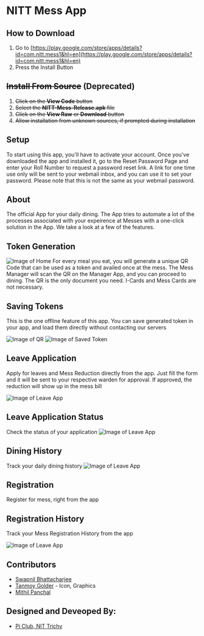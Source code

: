 # NITT Mess App

## How to Download

1. Go to [https://play.google.com/store/apps/details?id=com.nitt.mess1&hl=en](https://play.google.com/store/apps/details?id=com.nitt.mess1&hl=en)
2. Press the Install Button

## ~~Install From Source~~ (Deprecated)

1. ~~Click on the **View Code** button~~
2. ~~Select the **NITT-Mess-Release.apk** file~~
3. ~~Click on the **View Raw** or **Download** button~~
4. ~~Allow installation from unknown sources, if prompted during installation~~


## Setup

To start using this app, you'll have to activate your account. Once you've downloaded the app and installed it, go to the Reset Password Page
and enter your Roll Number to request a password reset link. A link for one time use only will be sent to your webmail inbox, and you can use
it to set your password. Please note that this is not the same as your webmail password.

## About

The official App for your daily dining.
The App tries to automate a lot of the processes associated with your expeirence at Messes with a one-click solution in the App.
We take a look at a few of the features.

## Token Generation
![Image of Home](https://github.com/NITTMessApp/MessApp/blob/master/Screenshots/Home.png)
For every meal you eat, you will generate a unique QR Code that can be used as a token and availed once at the mess. The Mess Manager will scan
the QR on the Manager App, and you can proceed to dining. The QR is the only document you need. I-Cards and Mess Cards are not necessary.

## Saving Tokens
This is the one offline feature of this app. You can save generated token in your app, and load them directly without contacting our servers

![Image of QR](https://github.com/NITTMessApp/MessApp/blob/master/Screenshots/QR.png)
![Image of Saved Token](https://github.com/NITTMessApp/MessApp/blob/master/Screenshots/Saved%20Token.png)

## Leave Application
Apply for leaves and Mess Reduction directly from the app. Just fill the form and it will be sent to your respective warden for approval. If approved,
the reduction will show up in the mess bill

![Image of Leave App](https://github.com/NITTMessApp/MessApp/blob/master/Screenshots/Leave%20Application.png)

## Leave Application Status
Check the status of your application 
![Image of Leave App](https://github.com/NITTMessApp/MessApp/blob/master/Screenshots/Leave%20Application%20Status.png)

## Dining History

Track your daily dining history
![Image of Leave App](https://github.com/NITTMessApp/MessApp/blob/master/Screenshots/Dining%20History.png)

## Registration

Register for mess, right from the app

## Registration History

Track your Mess Registration History from the app

![Image of Leave App](https://github.com/NITTMessApp/MessApp/blob/master/Screenshots/Registration%20History.png)

## Contributors
* [Swapnil Bhattacharjee](https://github.com/SwapnilB31)
* [Tanmoy Golder](https://github.com/TanmoyGolder) - Icon, Graphics
* [Mithil Panchal](https://github.com/Mithil007)

## Designed and Deveoped By:
* [Pi Club, NIT Trichy](https://www.linkedin.com/company/pi-club-nit-trichy/)
